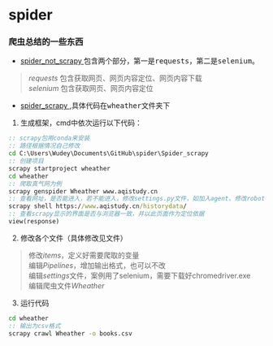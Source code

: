 # spider
### 爬虫总结的一些东西
- [spider_not_scrapy ](https://github.com/Wudeyuan/spider/blob/master/Spider_not_scrapy.md)包含两个部分，第一是<kbd>requests</kbd>，第二是<kbd>selenium</kbd>。
><i>requests</i> 包含获取网页、网页内容定位、网页内容下载  
><i>selenium</i> 包含获取网页、网页内容定位
- [spider_scrapy ](https://github.com/Wudeyuan/spider/tree/master/Spider_scrapy/wheather),具体代码在<kbd>wheather</kbd>文件夹下
1. 生成框架，cmd中依次运行以下代码：
```cmd
:: scrapy包用conda来安装
:: 路径根据情况自己修改
cd C:\Users\Wudey\Documents\GitHub\spider\Spider_scrapy
:: 创建项目
scrapy startproject wheather
cd wheather
:: 爬取真气网为例
scrapy genspider Wheather www.aqistudy.cn
:: 查看网址，是否能进入，若不能进入，修改settings.py文件，如加入agent、修改robot等
scrapy shell https://www.aqistudy.cn/historydata/
:: 查看scrapy显示的界面是否与浏览器一致，并以此页面作为定位依据
view(response)
```
2. 修改各个文件（具体修改见文件）
> 修改*items*，定义好需要爬取的变量  
> 编辑*Pipelines*，增加输出格式，也可以不改  
> 编辑*settings*文件，案例用了selenium，需要下载好chromedriver.exe  
> 编辑爬虫文件*Wheather* 
3. 运行代码
```cmd
cd wheather
:: 输出为csv格式
scrapy crawl Wheather -o books.csv
```
